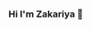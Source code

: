 ### Hi I'm Zakariya 👋

<!--
**iammuhammadzakariya/iammuhammadzakariya** is a ✨ _special_ ✨ repository because its `README.md` (this file) appears on your GitHub profile.

Here are some ideas to get you started:

- 🔭 I’m currently working as a Computational Mathematics Researcher at King Fahd University of Petroleum and Minerals.
- 🌱 I’m currently pursuing an MS in Computational Mathematics.
- 👯 I’m looking to collaborate on ...
- 🤔 I’m looking for help with ...
- 💬 Ask me about ...
- 📫 How to reach me: (https://www.linkedin.com/in/mzakariya/)
-->
